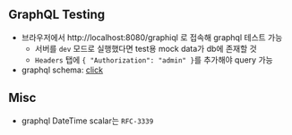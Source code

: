 ## GraphQL Testing

- 브라우저에서 http://localhost:8080/graphiql 로 접속해 graphql 테스트 가능
    - 서버를 `dev` 모드로 실행했다면 test용 mock data가 db에 존재할 것
    - `Headers` 탭에 `{ "Authorization": "admin" }`를 추가해야 query 가능
- graphql schema: [click](src/main/resources/schema)


## Misc

- graphql DateTime scalar는 `RFC-3339`
